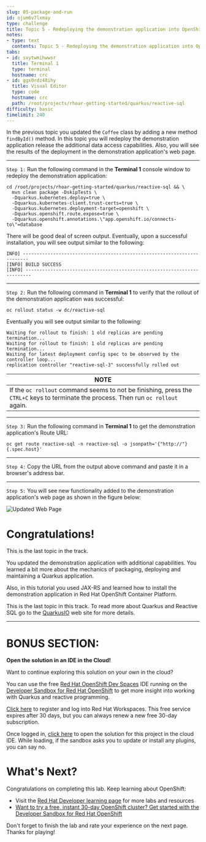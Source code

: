 ```yaml
---
slug: 05-package-and-run
id: ojum6v7lxmay
type: challenge
title: Topic 5 - Redeploying the demonstration application into OpenShift
notes:
- type: text
  contents: Topic 5 - Redeploying the demonstration application into OpenShift
tabs:
- id: sxytwmihwwsr
  title: Terminal 1
  type: terminal
  hostname: crc
- id: ggx0rdz48ihy
  title: Visual Editor
  type: code
  hostname: crc
  path: /root/projects/rhoar-getting-started/quarkus/reactive-sql
difficulty: basic
timelimit: 240
---
```

In the previous topic you updated the `Coffee` class by adding a new method `findById()` method. In this topic you will redeploy the demonstration application release the additional data access capabilities. Also, you will see the results of the deployment in the demonstration application's web page.

----

`Step 1:` Run the following command in the **Terminal 1** console window to redeploy the demonstration application:

```
cd /root/projects/rhoar-getting-started/quarkus/reactive-sql && \
  mvn clean package -DskipTests \
  -Dquarkus.kubernetes.deploy=true \
  -Dquarkus.kubernetes-client.trust-certs=true \
  -Dquarkus.kubernetes.deployment-target=openshift \
  -Dquarkus.openshift.route.expose=true \
  -Dquarkus.openshift.annotations.\"app.openshift.io/connects-to\"=database
```

There will be good deal of screen output. Eventually, upon a successful installation, you will see output similar to the following:

```
INFO] ------------------------------------------------------------------------
[INFO] BUILD SUCCESS
[INFO] ------------------------------------------------------------------------
```

----

`Step 2:` Run the following command in **Terminal 1** to verify that the rollout of the demonstration application was successful:

```
oc rollout status -w dc/reactive-sql
```

Eventually you will see output similar to the following:

```
Waiting for rollout to finish: 1 old replicas are pending termination...
Waiting for rollout to finish: 1 old replicas are pending termination...
Waiting for latest deployment config spec to be observed by the controller loop...
replication controller "reactive-sql-3" successfully rolled out
```

|NOTE|
|----|
|If the `oc rollout` command seems to not be finishing, press the `CTRL+C` keys to terminate the process. Then run `oc rollout` again.


----

`Step 3:` Run the following command in **Terminal 1** to get the demonstration application's Route URL:

```
oc get route reactive-sql -n reactive-sql -o jsonpath='{"http://"}{.spec.host}'
```

----

`Step 4:` Copy the URL from the output above command and paste it in a browser's address bar.

----

`Step 5:` You will see new functionality added to the demonstration application's web page as shown in the figure below:

![Updated Web Page](../assets/updated-web-page.png)


# Congratulations!

This is the last topic in the track.

You updated the demonstration application with additional capabilities. You learned a bit more about the mechanics of packaging, deploying and maintaining a Quarkus application.

Also, in this tutorial you used JAX-RS and learned how to install the demonstration application in Red Hat OpenShift Container Platform.

This is the last topic in this track. To read more about Quarkus and Reactive SQL go to the [QuarkusIO](http://www.quarkus.io) web site for more details.

----

# BONUS SECTION:

**Open the solution in an IDE in the Cloud!**

Want to continue exploring this solution on your own in the cloud?

You can use the free [Red Hat OpenShift Dev Spaces](https://developers.redhat.com/products/openshift-dev-spaces/overview) IDE running on the [Developer Sandbox for Red Hat OpenShift](http://red.ht/dev-sandbox) to get more insight into working with Quarkus and reactive programming.

[Click here](https://workspaces.openshift.com) to register and log into Red Hat Workspaces. This free service expires after 30 days, but you can always renew a new free 30-day subscription.

Once logged in, [click here](https://workspaces.openshift.com/f?url=https://raw.githubusercontent.com/openshift-katacoda/rhoar-getting-started/solution/quarkus/reactive-sql/devfile.yaml) to open the solution for this project in the cloud IDE. While loading, if the sandbox asks you to update or install any plugins, you can say no.

# What's Next?

Congratulations on completing this lab. Keep learning about OpenShift:

* Visit the [Red Hat Developer learning page](https://developers.redhat.com/learn) for more labs and resources
* [Want to try a free, instant 30-day OpenShift cluster? Get started with the Developer Sandbox for Red Hat OpenShift](https://developers.redhat.com/developer-sandbox)

Don't forget to finish the lab and rate your experience on the next page. Thanks for playing!

